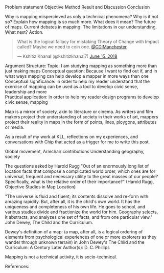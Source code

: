 Problem statement
Objective
Method
Result and Discussion
Conclusion

Why is mapping mispercieved as only a technical phenomena?
Why is it not so? Explain how mapping is so much more.
What does it mean? The future of maps. Current debates in mapping.
The limitations in our understanding. 
What next? Action.

<blockquote class="twitter-tweet" data-lang="en"><p lang="en" dir="ltr">What is the logical fallacy for mistaking Theory of Change with Impact called? Maybe we need to coin one. <a href="https://twitter.com/CDIManchester?ref_src=twsrc%5Etfw">@CDIManchester</a></p>&mdash; Kshitiz Khanal (@kshitizkhanal7) <a href="https://twitter.com/kshitizkhanal7/status/1007479072690089984?ref_src=twsrc%5Etfw">June 15, 2018</a></blockquote>
<script async src="https://platform.twitter.com/widgets.js" charset="utf-8"></script>


Argument Structure:
Topic: I am studying mapping as something more than just making maps
Conceptual question: Because I want to find out if, and in what ways mapping can help develop a mapper in more ways than one 
Conceptual significance: In order to help my reader understand that the exercise of mapping can be used as a tool to develop civic sense, leadership and more    
Practical application: In order to help my reader design programs to develop civic sense, mapping

Map is a mirror of society, akin to literature or cinema. As writers and film makers project their understanding of society in their works of art, mappers project their reality in maps in the form of points, lines, ploygons, attributes or media. 

As a result of my work at KLL, reflections on my experiences, and conversations with Chip that acted as a trigger for me to write this post. 

Global movement, Armchair contributions
Understanding geography, society

The questions asked by Harold Rugg
"Out of an enormously long list of location facts that compose a complicated world order, which ones are for universal, frequent and necessary utility to the great masses of our people? Specifically, what is the relative order of their importance?" (Harold Rugg, Objective Studies in Map Location)

"The universe is fluid and fluent; its contents dissolve and re-form with amazing rapidity. But, after all, it is the child's own world. It has the uniqueness and completeness of his own life. He goes to school, and various studies divide and fractionize the world for him. Geography selects, it abstracts, and analyzes one set of facts, and from one particular view." John Dewey, The Child and the Curriculum.

Dewey's definition of a map: (a map, after all, is a logical ordering of elements from psychological experiences of one or more explorers as they wander through unknown terrain) in John Dewey's The Child and the Curriculum: A Century Later Author(s): D. C. Phillips

Mapping is not a technical activity, it is socio-technical.

References:
